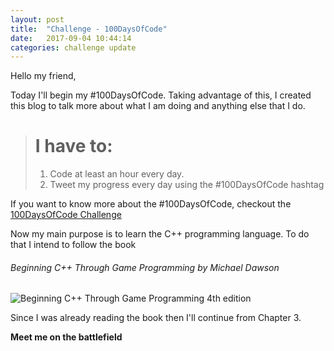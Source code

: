 ```yaml
---
layout: post
title:  "Challenge - 100DaysOfCode"
date:   2017-09-04 10:44:14
categories: challenge update
---
```

Hello my friend,

Today I'll begin my #100DaysOfCode. Taking advantage of this, I created this blog to talk more about what I am doing and anything else that I do.


> # I have to:
> 1. Code at least an hour every day.
> 2. Tweet my progress every day using the #100DaysOfCode hashtag


If you want to know more about the #100DaysOfCode, checkout the [100DaysOfCode Challenge][code-challenge]

Now my main purpose is to learn the C++ programming language. To do that I intend to follow the book

###### _Beginning C++ Through Game Programming by Michael Dawson_  
![Beginning C++ Through Game Programming 4th edition](https://pehecoro.github.io/images/cppBook.jpeg)  

Since I was already reading the book then I'll continue from Chapter 3.

__Meet me on the battlefield__


[code-challenge]: https://medium.freecodecamp.org/join-the-100daysofcode-556ddb4579e4 